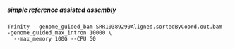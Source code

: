 ##### simple reference assisted assembly
```
Trinity --genome_guided_bam SRR10389290Aligned.sortedByCoord.out.bam --genome_guided_max_intron 10000 \ 
  --max_memory 100G --CPU 50
```
